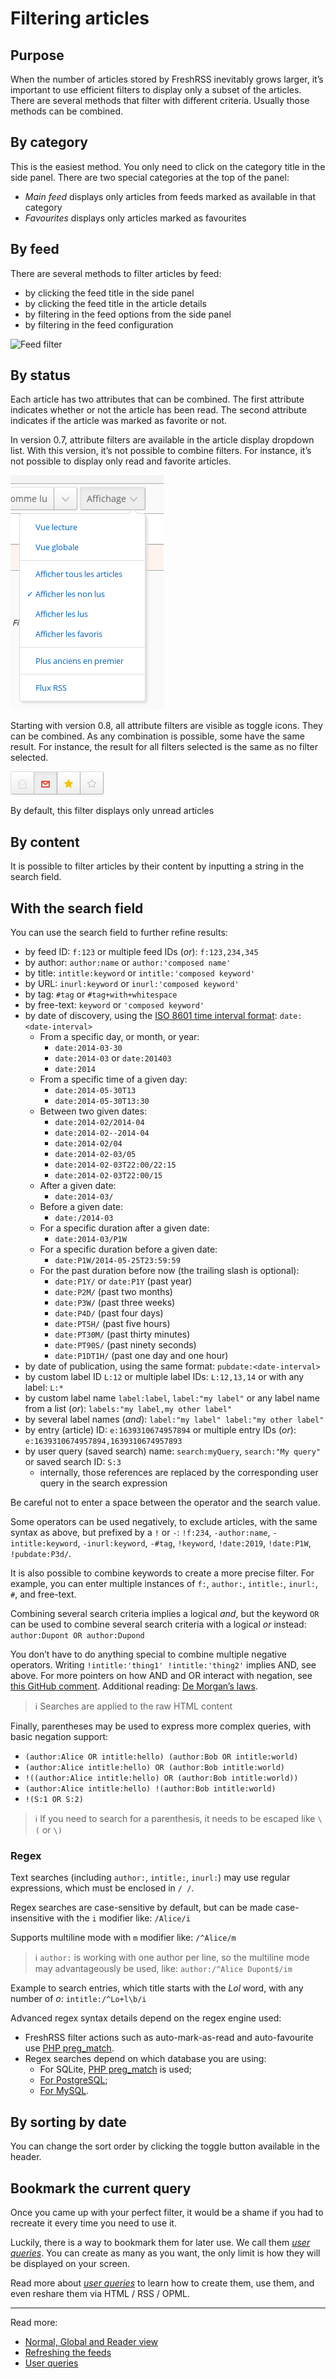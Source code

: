 
# Filtering articles

## Purpose

When the number of articles stored by FreshRSS inevitably grows larger, it’s important to use efficient filters to display only a subset of the articles. There are several methods that filter with different criteria. Usually those methods can be combined.

## By category

This is the easiest method. You only need to click on the category title in the side panel. There are two special categories at the top of the panel:

* *Main feed* displays only articles from feeds marked as available in that category
* *Favourites* displays only articles marked as favourites

## By feed

There are several methods to filter articles by feed:

* by clicking the feed title in the side panel
* by clicking the feed title in the article details
* by filtering in the feed options from the side panel
* by filtering in the feed configuration

![Feed filter](../img/users/feed.filter.1.png)

## By status

Each article has two attributes that can be combined. The first attribute indicates whether or not the article has been read. The second attribute indicates if the article was marked as favorite or not.

In version 0.7, attribute filters are available in the article display dropdown list. With this version, it’s not possible to combine filters. For instance, it’s not possible to display only read and favorite articles.

![Attribute filters in 0.7](../img/users/status.filter.0.7.png)

Starting with version 0.8, all attribute filters are visible as toggle icons. They can be combined. As any combination is possible, some have the same result. For instance, the result for all filters selected is the same as no filter selected.

![Attribute filters in 0.8](../img/users/status.filter.0.8.png)

By default, this filter displays only unread articles

## By content

It is possible to filter articles by their content by inputting a string in the search field.

## With the search field

You can use the search field to further refine results:

* by feed ID: `f:123` or multiple feed IDs (*or*): `f:123,234,345`
* by author: `author:name` or `author:'composed name'`
* by title: `intitle:keyword` or `intitle:'composed keyword'`
* by URL: `inurl:keyword` or `inurl:'composed keyword'`
* by tag: `#tag` or `#tag+with+whitespace`
* by free-text: `keyword` or `'composed keyword'`
* by date of discovery, using the [ISO 8601 time interval format](http://en.wikipedia.org/wiki/ISO_8601#Time_intervals): `date:<date-interval>`
	* From a specific day, or month, or year:
		* `date:2014-03-30`
		* `date:2014-03` or `date:201403`
		* `date:2014`
	* From a specific time of a given day:
		* `date:2014-05-30T13`
		* `date:2014-05-30T13:30`
	* Between two given dates:
		* `date:2014-02/2014-04`
		* `date:2014-02--2014-04`
		* `date:2014-02/04`
		* `date:2014-02-03/05`
		* `date:2014-02-03T22:00/22:15`
		* `date:2014-02-03T22:00/15`
	* After a given date:
		* `date:2014-03/`
	* Before a given date:
		* `date:/2014-03`
	* For a specific duration after a given date:
		* `date:2014-03/P1W`
	* For a specific duration before a given date:
		* `date:P1W/2014-05-25T23:59:59`
	* For the past duration before now (the trailing slash is optional):
		* `date:P1Y/` or `date:P1Y` (past year)
		* `date:P2M/` (past two months)
		* `date:P3W/` (past three weeks)
		* `date:P4D/` (past four days)
		* `date:PT5H/` (past five hours)
		* `date:PT30M/` (past thirty minutes)
		* `date:PT90S/` (past ninety seconds)
		* `date:P1DT1H/` (past one day and one hour)
* by date of publication, using the same format: `pubdate:<date-interval>`
* by custom label ID `L:12` or multiple label IDs: `L:12,13,14` or with any label: `L:*`
* by custom label name `label:label`, `label:"my label"` or any label name from a list (*or*): `labels:"my label,my other label"`
* by several label names (*and*): `label:"my label" label:"my other label"`
* by entry (article) ID: `e:1639310674957894` or multiple entry IDs  (*or*): `e:1639310674957894,1639310674957893`
* by user query (saved search) name: `search:myQuery`, `search:"My query"` or saved search ID: `S:3`
	* internally, those references are replaced by the corresponding user query in the search expression

Be careful not to enter a space between the operator and the search value.

Some operators can be used negatively, to exclude articles, with the same syntax as above, but prefixed by a `!` or `-`:
`!f:234`, `-author:name`, `-intitle:keyword`, `-inurl:keyword`, `-#tag`, `!keyword`, `!date:2019`, `!date:P1W`, `!pubdate:P3d/`.

It is also possible to combine keywords to create a more precise filter.
For example, you can enter multiple instances of `f:`, `author:`, `intitle:`, `inurl:`, `#`, and free-text.

Combining several search criteria implies a logical *and*, but the keyword ` OR `
can be used to combine several search criteria with a logical *or* instead: `author:Dupont OR author:Dupond`

You don’t have to do anything special to combine multiple negative operators. Writing `!intitle:'thing1' !intitle:'thing2'` implies AND, see above. For more pointers on how AND and OR interact with negation, see [this GitHub comment](https://github.com/FreshRSS/FreshRSS/issues/3236#issuecomment-891219460).
Additional reading: [De Morgan’s laws](https://en.wikipedia.org/wiki/De_Morgan%27s_laws).

> ℹ️ Searches are applied to the raw HTML content

Finally, parentheses may be used to express more complex queries, with basic negation support:

* `(author:Alice OR intitle:hello) (author:Bob OR intitle:world)`
* `(author:Alice intitle:hello) OR (author:Bob intitle:world)`
* `!((author:Alice intitle:hello) OR (author:Bob intitle:world))`
* `(author:Alice intitle:hello) !(author:Bob intitle:world)`
* `!(S:1 OR S:2)`

> ℹ️ If you need to search for a parenthesis, it needs to be escaped like `\(` or `\)`

### Regex

Text searches (including `author:`, `intitle:`, `inurl:`) may use regular expressions, which must be enclosed in `/ /`.

Regex searches are case-sensitive by default, but can be made case-insensitive with the `i` modifier like: `/Alice/i`

Supports multiline mode with `m` modifier like: `/^Alice/m`

> ℹ️ `author:` is working with one author per line, so the multiline mode may advantageously be used, like: `author:/^Alice Dupont$/im`

Example to search entries, which title starts with the *Lol* word, with any number of *o*: `intitle:/^Lo+l\b/i`

Advanced regex syntax details depend on the regex engine used:

* FreshRSS filter actions such as auto-mark-as-read and auto-favourite use [PHP preg_match](https://php.net/function.preg-match).
* Regex searches depend on which database you are using:
	* For SQLite, [PHP preg_match](https://php.net/function.preg-match) is used;
	* [For PostgreSQL](https://www.postgresql.org/docs/current/functions-matching.html#FUNCTIONS-POSIX-REGEXP);
	* [For MySQL](https://dev.mysql.com/doc/refman/8.4/en/regexp.html#function_regexp-like).

## By sorting by date

You can change the sort order by clicking the toggle button available in the header.

## Bookmark the current query

Once you came up with your perfect filter, it would be a shame if you had to recreate it every time you need to use it.

Luckily, there is a way to bookmark them for later use.
We call them [*user queries*](./user_queries.md).
You can create as many as you want, the only limit is how they will be displayed on your screen.

Read more about [*user queries*](./user_queries.md) to learn how to create them, use them, and even reshare them via HTML / RSS / OPML.

---
Read more:
* [Normal, Global and Reader view](./03_Main_view.md)
* [Refreshing the feeds](./09_refreshing_feeds.md)
* [User queries](./user_queries.md)
